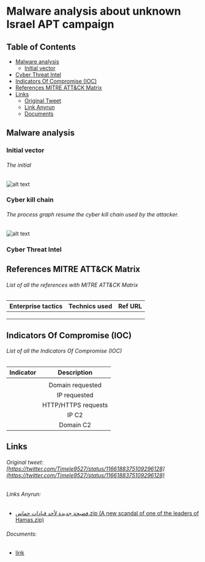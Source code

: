 # Malware analysis about unknown Israel APT campaign
## Table of Contents
* [Malware analysis](#Malware-analysis)
  + [Initial vector](#Initial-vector)
* [Cyber Threat Intel](#Cyber-Threat-Intel)
* [Indicators Of Compromise (IOC)](#IOC)
* [References MITRE ATT&CK Matrix](#Ref-MITRE-ATTACK)
* [Links](#Links)
  + [Original Tweet](#Original-Tweet)
  + [Link Anyrun](#Links-Anyrun)
  + [Documents](#Documents)

## Malware analysis <a name="Malware-analysis"></a>
### Initial vector <a name="Initial-vector"></a>
###### The initial 
![alt text](link "")

### Cyber kill chain <a name="Cyber-kill-chain"></a>
###### The process graph resume the cyber kill chain used by the attacker.
![alt text]()
### Cyber Threat Intel <a name="Cyber-Threat-Intel"></a>
## References MITRE ATT&CK Matrix <a name="Ref-MITRE-ATTACK"></a>
###### List of all the references with MITRE ATT&CK Matrix

|Enterprise tactics|Technics used|Ref URL|
| :---------------: |:-------------| :------------- |
||||
||||
||||

## Indicators Of Compromise (IOC) <a name="IOC"></a>

###### List of all the Indicators Of Compromise (IOC)

| Indicator     | Description|
| ------------- |:-------------:|
|||
||Domain requested|
||IP requested|
||HTTP/HTTPS requests||
||IP C2|
||Domain C2|
## Links <a name="Links"></a>
###### Original tweet: [https://twitter.com/Timele9527/status/1166188375109296128](https://twitter.com/Timele9527/status/1166188375109296128) <a name="Original-Tweet"></a>
###### Links Anyrun: <a name="Links-Anyrun"></a>
* [فضيحة جديدة لأحد قيادات حماس.zip (A new scandal of one of the leaders of Hamas.zip)](https://app.any.run/tasks/59ed8062-cf77-4d73-81bd-19cb26b7c7c6/)
###### Documents: <a name="Documents"></a>
* [link]()
